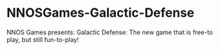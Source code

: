 # NNOSGames-Galactic-Defense
NNOS Games presents: Galactic Defense: The new game that is free-to play, but still fun-to-play!
